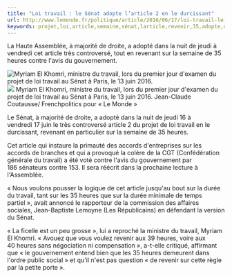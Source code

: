 ```yaml
---
title: "Loi travail : le Sénat adopte l’article 2 en le durcissant"
url: http://www.lemonde.fr/politique/article/2016/06/17/loi-travail-le-senat-adopte-l-article-2-en-le-durcissant_4952219_823448.html
keywords: projet,loi,article,semaine,sénat,larticle,revenir,35,adopte,durcissant,revenant,vendredi,travail,heures
---
```

La Haute Assemblée, à majorité de droite, a adopté dans la nuit de jeudi à vendredi cet article très controversé, tout en revenant sur la semaine de 35 heures contre l'avis du gouvernement.

![Myriam El Khomri, ministre du travail, lors du premier jour d\'examen du projet de loi travail au Sénat à Paris, le 13 juin 2016.](https://img.lemde.fr/2016/06/16/0/0/3600/2400/688/0/60/0/bcd2885_25022-1dulesd.jpg) ![](https://img.lemde.fr/2016/06/16/0/0/3600/2400/688/0/60/0/bcd2885_25022-1dulesd.jpg) Myriam El Khomri, ministre du travail, lors du premier jour d\'examen du projet de loi travail au Sénat à Paris, le 13 juin 2016. Jean-Claude Coutausse/ Frenchpolitics pour « Le Monde »

Le Sénat, à majorité de droite, a adopté dans la nuit de jeudi 16 à vendredi 17 juin le très controversé article 2 du projet de loi travail en le durcissant, revenant en particulier sur la semaine de 35 heures.

Cet article qui instaure la primauté des accords d'entreprises sur les accords de branches et qui a provoqué la colère de la CGT (Confédération générale du travail) a été voté contre l'avis du gouvernement par 186 sénateurs contre 153. Il sera réécrit dans la prochaine lecture à l'Assemblée.

« Nous voulons pousser la logique de cet article jusqu'au bout sur la durée du travail, tant sur les 35 heures que sur la durée minimale de temps partiel », avait annoncé le rapporteur de la commission des affaires sociales, Jean-Baptiste Lemoyne (Les Républicains) en défendant la version du Sénat.

« La ficelle est un peu grosse », lui a reproché la ministre du travail, Myriam El Khomri. « Avouez que vous voulez revenir aux 39 heures, voire aux 40 heures sans négociation ni compensation », a-t-elle critiqué, affirmant que « le gouvernement entend bien que les 35 heures demeurent dans l'ordre public social » et qu'il n'est pas question « de revenir sur cette règle par la petite porte ».
